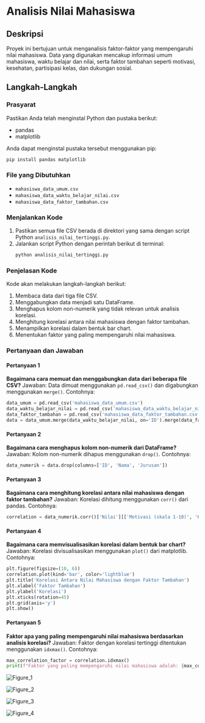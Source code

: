 # Analisis Nilai Mahasiswa

## Deskripsi
Proyek ini bertujuan untuk menganalisis faktor-faktor yang mempengaruhi nilai mahasiswa. Data yang digunakan mencakup informasi umum mahasiswa, waktu belajar dan nilai, serta faktor tambahan seperti motivasi, kesehatan, partisipasi kelas, dan dukungan sosial.

## Langkah-Langkah

### Prasyarat
Pastikan Anda telah menginstal Python dan pustaka berikut:
- pandas
- matplotlib

Anda dapat menginstal pustaka tersebut menggunakan pip:
```bash
pip install pandas matplotlib
```

### File yang Dibutuhkan
- `mahasiswa_data_umum.csv`
- `mahasiswa_data_waktu_belajar_nilai.csv`
- `mahasiswa_data_faktor_tambahan.csv`

### Menjalankan Kode
1. Pastikan semua file CSV berada di direktori yang sama dengan script Python `analisis_nilai_tertinggi.py`.
2. Jalankan script Python dengan perintah berikut di terminal:
    ```bash
    python analisis_nilai_tertinggi.py
    ```

### Penjelasan Kode
Kode akan melakukan langkah-langkah berikut:
1. Membaca data dari tiga file CSV.
2. Menggabungkan data menjadi satu DataFrame.
3. Menghapus kolom non-numerik yang tidak relevan untuk analisis korelasi.
4. Menghitung korelasi antara nilai mahasiswa dengan faktor tambahan.
5. Menampilkan korelasi dalam bentuk bar chart.
6. Menentukan faktor yang paling mempengaruhi nilai mahasiswa.

### Pertanyaan dan Jawaban

#### Pertanyaan 1
**Bagaimana cara memuat dan menggabungkan data dari beberapa file CSV?**
Jawaban:
Data dimuat menggunakan `pd.read_csv()` dan digabungkan menggunakan `merge()`. Contohnya:
```python
data_umum = pd.read_csv('mahasiswa_data_umum.csv')
data_waktu_belajar_nilai = pd.read_csv('mahasiswa_data_waktu_belajar_nilai.csv')
data_faktor_tambahan = pd.read_csv('mahasiswa_data_faktor_tambahan.csv')
data = data_umum.merge(data_waktu_belajar_nilai, on='ID').merge(data_faktor_tambahan, on='ID')
```

#### Pertanyaan 2
**Bagaimana cara menghapus kolom non-numerik dari DataFrame?**
Jawaban:
Kolom non-numerik dihapus menggunakan `drop()`. Contohnya:
```python
data_numerik = data.drop(columns=['ID', 'Nama', 'Jurusan'])
```

#### Pertanyaan 3
**Bagaimana cara menghitung korelasi antara nilai mahasiswa dengan faktor tambahan?**
Jawaban:
Korelasi dihitung menggunakan `corr()` dari pandas. Contohnya:
```python
correlation = data_numerik.corr()['Nilai'][['Motivasi (skala 1-10)', 'Kesehatan (skala 1-10)', 'Partisipasi Kelas (skala 1-10)', 'Dukungan Sosial (skala 1-10)']]
```

#### Pertanyaan 4
**Bagaimana cara memvisualisasikan korelasi dalam bentuk bar chart?**
Jawaban:
Korelasi divisualisasikan menggunakan `plot()` dari matplotlib. Contohnya:
```python
plt.figure(figsize=(10, 6))
correlation.plot(kind='bar', color='lightblue')
plt.title('Korelasi Antara Nilai Mahasiswa dengan Faktor Tambahan')
plt.xlabel('Faktor Tambahan')
plt.ylabel('Korelasi')
plt.xticks(rotation=45)
plt.grid(axis='y')
plt.show()
```

#### Pertanyaan 5
**Faktor apa yang paling mempengaruhi nilai mahasiswa berdasarkan analisis korelasi?**
Jawaban:
Faktor dengan korelasi tertinggi ditentukan menggunakan `idxmax()`. Contohnya:
```python
max_correlation_factor = correlation.idxmax()
print(f"Faktor yang paling mempengaruhi nilai mahasiswa adalah: {max_correlation_factor}")
```

![Figure_1](https://github.com/Wiraapriliansyah/Analisis-Nilai-Mahasiswa/assets/152155184/3372cfd0-3aab-46a6-b1d3-262245c0b480)

![Figure_2](https://github.com/Wiraapriliansyah/Analisis-Nilai-Mahasiswa/assets/152155184/f5f48f2e-8b59-42fa-9d3a-c106121ae9c3)

![Figure_3](https://github.com/Wiraapriliansyah/Analisis-Nilai-Mahasiswa/assets/152155184/737d9b92-6af8-4c73-856b-e172742a8842)

![Figure_4](https://github.com/Wiraapriliansyah/Analisis-Nilai-Mahasiswa/assets/152155184/45e0afe7-2d13-4562-a80b-287fed5d1b7e)




